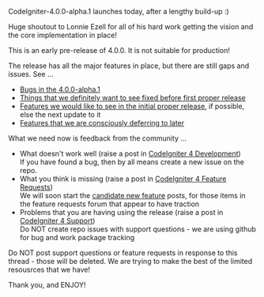 CodeIgniter-4.0.0-alpha.1 launches today, after a lengthy build-up :)

Huge shoutout to Lonnie Ezell for all of his hard work getting the vision
and the core implementation in place!

This is an early pre-release of 4.0.0. It is not suitable for production!

The release has all the major features in place, but there are still gaps
and issues. See ...

- [Bugs in the 4.0.0-alpha.1](https://github.com/bcit-ci/CodeIgniter4/issues?q=is%3Aopen+is%3Aissue+milestone%3A4.0.0-alpha)
- [Things that we definitely want to see fixed before first proper release](https://github.com/bcit-ci/CodeIgniter4/issues?q=is%3Aopen+is%3Aissue+milestone%3A4.0.0)
- [Features we would like to see in the initial proper release](), if possible, else the next update to it
- [Features that we are consciously deferring to later](https://github.com/bcit-ci/CodeIgniter4/issues?q=is%3Aopen+is%3Aissue+milestone%3A4.1.0)

What we need now is feedback from the community ...

- What doesn't work well (raise a post in [CodeIgniter 4 Development](https://forum.codeigniter.com/forum-27.html))  
If you have found a bug, then by all means create a new issue on the repo.
- What you think is missing (raise a post in [CodeIgniter 4 Feature Requests](https://forum.codeigniter.com/forum-29.html))  
We will soon start the [candidate new feature](https://forum.codeigniter.com/forum-33.html) posts, 
for those items in the feature requests forum that appear to have traction
- Problems that you are having using the release (raise a post in [CodeIgniter 4 Support](https://forum.codeigniter.com/forum-30.html))  
Do NOT create repo issues with support questions - we are using github for bug and work package tracking

Do NOT post support questions or feature requests in response to this thread - those
will be deleted. We are trying to make the best of the
limited resousrces that we have!

Thank you, and ENJOY!